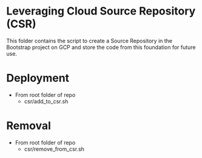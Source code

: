 # Leveraging Cloud Source Repository (CSR)

This folder contains the script to create a Source Repository in the Bootstrap project on GCP and store the code from this foundation for future use.

# Deployment

- From root folder of repo
  - csr/add_to_csr.sh

# Removal

- From root folder of repo
  - csr/remove_from_csr.sh
